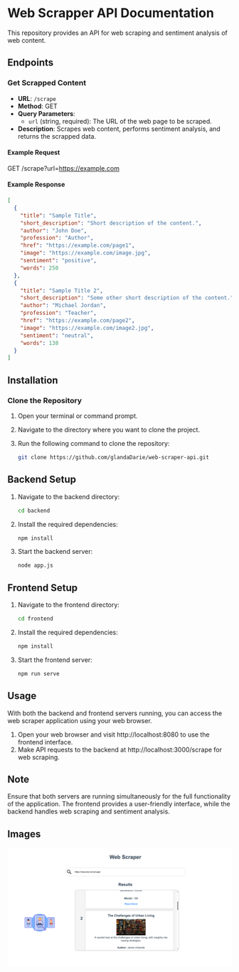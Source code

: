 # Web Scrapper API Documentation

This repository provides an API for web scraping and sentiment analysis of web content.

## Endpoints

### Get Scrapped Content

- **URL**: `/scrape`
- **Method**: GET
- **Query Parameters**:
  - `url` (string, required): The URL of the web page to be scraped.
- **Description**: Scrapes web content, performs sentiment analysis, and returns the scrapped data.

#### Example Request

GET /scrape?url=https://example.com

#### Example Response

```json
[
  {
    "title": "Sample Title",
    "short_description": "Short description of the content.",
    "author": "John Doe",
    "profession": "Author",
    "href": "https://example.com/page1",
    "image": "https://example.com/image.jpg",
    "sentiment": "positive",
    "words": 250
  },
  {
    "title": "Sample Title 2",
    "short_description": "Some other short description of the content.",
    "author": "Michael Jordan",
    "profession": "Teacher",
    "href": "https://example.com/page2",
    "image": "https://example.com/image2.jpg",
    "sentiment": "neutral",
    "words": 138
  }
]
```

## Installation

### Clone the Repository

1. Open your terminal or command prompt.

2. Navigate to the directory where you want to clone the project.

3. Run the following command to clone the repository:

   ```bash
   git clone https://github.com/glandaDarie/web-scraper-api.git
   ```

## Backend Setup

1. Navigate to the backend directory:

   ```bash
   cd backend
   ```
   
2. Install the required dependencies:

   ```bash
   npm install
   ```

3. Start the backend server:

   ```bash
   node app.js
   ```

## Frontend Setup

1. Navigate to the frontend directory:

   ```bash
   cd frontend
   ```

2. Install the required dependencies:

   ```bash
   npm install
   ```

3. Start the frontend server:

   ```bash
   npm run serve
   ```

## Usage

With both the backend and frontend servers running, you can access the web scraper application using your web browser.

1. Open your web browser and visit http://localhost:8080 to use the frontend interface.
2. Make API requests to the backend at http://localhost:3000/scrape for web scraping.

## Note

Ensure that both servers are running simultaneously for the full functionality of the application. The frontend provides a user-friendly interface, while the backend handles web scraping and sentiment analysis.

## Images 

![Scraper screen](assets/scraper-ui.png)

